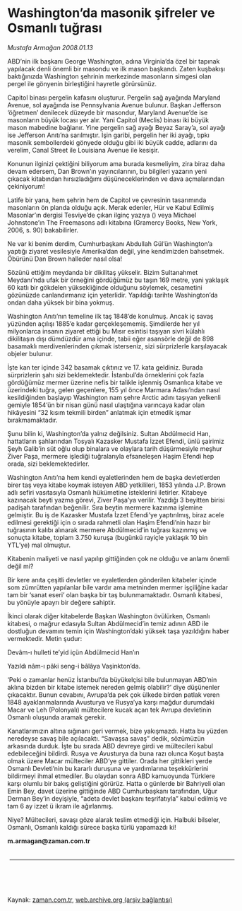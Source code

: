 # Washington’da masonik şifreler ve Osmanlı tuğrası

*Mustafa Armağan 2008.01.13*

<td class="columnist-detail">
<p>ABD’nin ilk başkanı George Washington, adına Virginia’da özel bir tapınak yapılacak denli önemli bir masondu ve ilk mason başkandı. Zaten kuşbakışı baktığınızda Washington şehrinin merkezinde masonların simgesi olan pergel ile gönyenin birleştiğini hayretle görürsünüz.</p>
<p>
<div id="haberMetinDiv">
<p>Capitol binası pergelin kafasını oluşturur. Pergelin sağ ayağında Maryland Avenue, sol ayağında ise Pennsylvania Avenue bulunur. Başkan Jefferson ‘öğretmen’ denilecek düzeyde bir masondur, Maryland Avenue’de ise masonların büyük locası yer alır. Yani Capitol (Meclis) binası iki büyük mason mabedine bağlanır. Yine pergelin sağ ayağı Beyaz Saray’a, sol ayağı ise Jefferson Anıtı’na sarılmıştır. İşin garibi, pergelin her iki ayağı, tıpkı masonik sembollerdeki gönyede olduğu gibi iki büyük cadde, adlarını da verelim, Canal Street ile Louisiana Avenue ile kesişir.
<p>Konunun ilginizi çektiğini biliyorum ama burada kesmeliyim, zira biraz daha devam edersem, Dan Brown’ın yayıncılarının, bu bilgileri yazarın yeni çıkacak kitabından hırsızladığımı düşüneceklerinden ve dava açmalarından çekiniyorum!
<p>Latife bir yana, hem şehrin hem de Capitol ve çevresinin tasarımında masonların ön planda olduğu açık. Merak edenler, Hür ve Kabul Edilmiş Masonlar’ın dergisi Tesviye’de çıkan ilginç yazıya (<http: orta5.htm="" sayi63="" www.tesviye.org="">) veya Michael Johnstone’ın The Freemasons adlı kitabına (Gramercy Books, New York, 2006, s. 90) bakabilirler.
<p>Ne var ki benim derdim, Cumhurbaşkanı Abdullah Gül’ün Washington’a yaptığı ziyaret vesilesiyle Amerika’dan değil, yine kendimizden bahsetmek. Öbürünü Dan Brown halleder nasıl olsa!
<p>Sözünü ettiğim meydanda bir dikilitaş yükselir. Bizim Sultanahmet Meydanı’nda ufak bir örneğini gördüğümüz bu taşın 169 metre, yani yaklaşık 60 katlı bir gökdelen yüksekliğinde olduğunu söylemek, cesametini gözünüzde canlandırmanız için yeterlidir. Yapıldığı tarihte Washington’da ondan daha yüksek bir bina yokmuş.
<p>Washington Anıtı’nın temeline ilk taş 1848’de konulmuş. Ancak iç savaş yüzünden açılışı 1885’e kadar gerçekleşememiş. Şimdilerde her yıl milyonlarca insanın ziyaret ettiği bu Mısır esintisi taşıyan sivri külahlı dikilitaşın dışı dümdüzdür ama içinde, tabii eğer asansörle değil de 898 basamaklı merdivenlerinden çıkmak isterseniz, sizi sürprizlerle karşılayacak objeler bulunur.
<p>İşte kan ter içinde 342 basamak çıktınız ve 17. kata geldiniz. Burada sürprizlerin şahı sizi beklemektedir. İstanbul’da örneklerini çok fazla gördüğümüz mermer üzerine nefis bir talikle işlenmiş Osmanlıca kitabe ve üzerindeki tuğra, gelen geçenlere, 155 yıl önce Marmara Adası’ndan nasıl kesildiğinden başlayıp Washington nam şehre Arctic adını taşıyan yelkenli gemiyle 1854’ün bir nisan günü nasıl ulaştığına varıncaya kadar olan hikâyesini “32 kısım tekmili birden” anlatmak için etmedik işmar bırakmamaktadır.
<p>Şunu bilin ki, Washington’da yalnız değilsiniz. Sultan Abdülmecid Han, hattatların şahlarından Tosyalı Kazasker Mustafa İzzet Efendi, ünlü şairimiz Şeyh Galib’in süt oğlu olup binalara ve olaylara tarih düşürmesiyle meşhur Ziver Paşa, mermere işlediği tuğralarıyla efsaneleşen Haşim Efendi hep orada, sizi beklemektedirler.
<p>Washington Anıtı’na hem kendi eyaletlerinden hem de başka devletlerden birer taş veya kitabe koymak isteyen ABD yetkilileri, 1853 yılında J.P. Brown adlı sefiri vasıtasıyla Osmanlı hükümetine isteklerini iletirler. Kitabeye kazınacak beyti yazma görevi, Ziver Paşa’ya verilir. Yazdığı 3 beyitten birisi padişah tarafından beğenilir. Sıra beytin mermere kazınma işlemine gelmiştir. Bu iş de Kazasker Mustafa İzzet Efendi’ye yaptırılmış, biraz acele edilmesi gerektiği için o sırada rahmetli olan Haşim Efendi’nin hazır bir tuğrasının kalıbı alınarak mermere Abdülmecid’in tuğrası kazınmış ve sonuçta kitabe, toplam 3.750 kuruşa (bugünkü rayiçle yaklaşık 10 bin YTL’ye) mal olmuştur.
<p>Kitabenin maliyeti ve nasıl yapılıp gittiğinden çok ne olduğu ve anlamı önemli değil mi? 
<p>Bir kere anıta çeşitli devletler ve eyaletlerden gönderilen kitabeler içinde som zümrütten yapılanlar bile vardır ama metninden mermer işçiliğine kadar tam bir ‘sanat eseri’ olan başka bir taş bulunmamaktadır. Osmanlı kitabesi, bu yönüyle apayrı bir değere sahiptir.
<p>İkinci olarak diğer kitabelerde Başkan Washington övülürken, Osmanlı kitabesi, o mağrur edasıyla Sultan Abdülmecid’in temiz adının ABD ile dostluğun devamını temin için Washington’daki yüksek taşa yazıldığını haber vermektedir. Metin şudur:
<p>Devâm-ı hulleti te’yid içün Abdülmecid Han’ın
<p>Yazıldı nâm-ı pâki seng-i bâlâya Vaşinkton’da.
<p>‘Peki o zamanlar henüz İstanbul’da büyükelçisi bile bulunmayan ABD’nin aklına bizden bir kitabe istemek nereden gelmiş olabilir?’ diye düşünenler çıkacaktır. Bunun cevabını, Avrupa’da pek çok ülkede birden patlak veren 1848 ayaklanmalarında Avusturya ve Rusya’ya karşı mağdur durumdaki Macar ve Leh (Polonyalı) mültecilere kucak açan tek Avrupa devletinin Osmanlı oluşunda aramak gerekir. 
<p>Kanatlarımızın altına sığınanı geri vermek, bize yakışmazdı. Hatta bu yüzden neredeyse savaş bile açılacaktı. “Savaşsa savaş” dedik, sözümüzün arkasında durduk. İşte bu sırada ABD devreye girdi ve mültecileri kabul edebileceğini bildirdi. Rusya ve Avusturya da buna razı olunca Koşut başta olmak üzere Macar mülteciler ABD’ye gittiler. Orada her gittikleri yerde Osmanlı Devleti’nin bu kararlı duruşuna ve yardımlarına teşekkürlerini bildirmeyi ihmal etmediler. Bu olaydan sonra ABD kamuoyunda Türklere karşı olumlu bir bakış geliştiğini görürüz. Hatta o günlerde bir Bahriyeli olan Emin Bey, davet üzerine gittiğinde ABD Cumhurbaşkanı tarafından, Uğur Derman Bey’in deyişiyle, “adeta devlet başkanı teşrifatıyla” kabul edilmiş ve tam 6 ay izzet ü ikram ile ağırlanmış. 
<p>Niye? Mültecileri, savaşı göze alarak teslim etmediği için. Halbuki bilseler, Osmanlı, Osmanlı kaldığı sürece başka türlü yapamazdı ki!  
<p><b>m.armagan@zaman.com.tr</b></p></p></p></p></p></p></p></p></p></p></p></p></p></p></p></http:></p></p></p></div>
</p>

<div class="latest-news-main" style="font-size:11pt;width:510px;padding:5px;">
<hr color="#333333" size="1"/>

</div>

<p><br>
		 </br></p></td>

Kaynak: [zaman.com.tr](http://zaman.com.tr/yazar.do?yazino=787815), [web.archive.org (arşiv bağlantısı)](http://web.archive.org/web/20120802075016/http://www.zaman.com.tr:80/yazar.do?yazino=787815)
